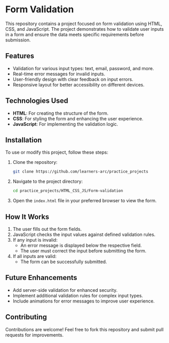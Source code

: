 # Form Validation

This repository contains a project focused on form validation using HTML, CSS, and JavaScript. The project demonstrates how to validate user inputs in a form and ensure the data meets specific requirements before submission.

## Features
- Validation for various input types: text, email, password, and more.
- Real-time error messages for invalid inputs.
- User-friendly design with clear feedback on input errors.
- Responsive layout for better accessibility on different devices.

## Technologies Used
- **HTML**: For creating the structure of the form.
- **CSS**: For styling the form and enhancing the user experience.
- **JavaScript**: For implementing the validation logic.

## Installation
To use or modify this project, follow these steps:

1. Clone the repository:
   ```bash
   git clone https://github.com/learners-arc/practice_projects
   ```
2. Navigate to the project directory:
   ```bash
   cd practice_projects/HTML_CSS_JS/Form-validation
   ```
3. Open the `index.html` file in your preferred browser to view the form.

## How It Works
1. The user fills out the form fields.
2. JavaScript checks the input values against defined validation rules.
3. If any input is invalid:
   - An error message is displayed below the respective field.
   - The user must correct the input before submitting the form.
4. If all inputs are valid:
   - The form can be successfully submitted.




## Future Enhancements
- Add server-side validation for enhanced security.
- Implement additional validation rules for complex input types.
- Include animations for error messages to improve user experience.


## Contributing
Contributions are welcome! Feel free to fork this repository and submit pull requests for improvements.


